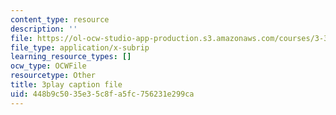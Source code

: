 ```yaml
---
content_type: resource
description: ''
file: https://ol-ocw-studio-app-production.s3.amazonaws.com/courses/3-320-atomistic-computer-modeling-of-materials-sma-5107-spring-2005/448b9c5035e35c8fa5fc756231e299ca_-B96m5X2xCM.vtt
file_type: application/x-subrip
learning_resource_types: []
ocw_type: OCWFile
resourcetype: Other
title: 3play caption file
uid: 448b9c50-35e3-5c8f-a5fc-756231e299ca
---
```

